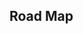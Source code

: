 ## Road Map

<iframe
  :src="$withBase('/dynamic-tree.html')"
  width="100%"
  height="800"
  frameborder="0"
  scrolling="No"
  leftmargin="0"
  topmargin="0"
